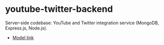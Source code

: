 # youtube-twitter-backend
Server-side codebase: YouTube and Twitter integration service (MongoDB, Express.js, Node.js).

- [Model link](https://app.eraser.io/workspace/YtPqZ1VogxGy1jzIDkzj?origin=share)
